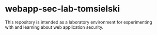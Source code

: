 # webapp-sec-lab-tomsielski
This repository is intended as a laboratory environment for experimenting with and learning about web application security.
